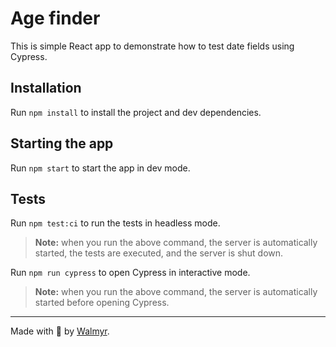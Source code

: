 # Age finder

This is simple React app to demonstrate how to test date fields using Cypress.

## Installation

Run `npm install` to install the project and dev dependencies.

## Starting the app

Run `npm start` to start the app in dev mode.

## Tests

Run `npm test:ci` to run the tests in headless mode.

> **Note:** when you run the above command, the server is automatically started, the tests are executed, and the server is shut down.

Run `npm run cypress` to open Cypress in interactive mode.

> **Note:** when you run the above command, the server is automatically started before opening Cypress.

___

Made with 💚 by [Walmyr](https://walmyr.dev).
